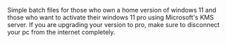 Simple batch files for those who own a home version of windows 11 and those who want to activate their windows 11 pro using Microsoft's KMS server.
If you are upgrading your version to pro, make sure to disconnect your pc from the internet completely.
